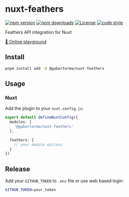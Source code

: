 # nuxt-feathers

[![npm version][npm-version-src]][npm-version-href]
[![npm downloads][npm-downloads-src]][npm-downloads-href]
[![License][license-src]][license-href]
[![code style][code-style-src]][code-style-href]

Feathers API integration for Nuxt

[🏀 Online playground](https://stackblitz.com/github/gabortorma/nuxt-feathers?file=playground%2Fapp.vue)

## Install

```bash
pnpm install add -D @gabortorma/nuxt-feathers
```

## Usage

### Nuxt

Add the plugin to your `nuxt.config.js`:

```ts
export default defineNuxtConfig({
  modules: [
    '@gabortorma/nuxt-feathers'
  ],

  feathers: {
    // your module options
  }
})
```

## Release

Add your `GITHUB_TOKEN` to `.env` file or use web based login:

```bash
GITHUB_TOKEN=your_token
```

<!-- Badges -->

[npm-version-src]: https://img.shields.io/npm/v/@gabortorma/nuxt-feathers/latest.svg?style=flat&colorA=18181B&colorB=28CF8D
[npm-version-href]: https://npmjs.com/package/@gabortorma/nuxt-feathers
[npm-downloads-src]: https://img.shields.io/npm/dm/@gabortorma/nuxt-feathers.svg?style=flat&colorA=18181B&colorB=28CF8D
[npm-downloads-href]: https://npmjs.com/package/@gabortorma/nuxt-feathers
[license-src]: https://img.shields.io/npm/l/@gabortorma/nuxt-feathers.svg?style=flat&colorA=18181B&colorB=28CF8D
[license-href]: https://npmjs.com/package/@gabortorma/nuxt-feathers
[code-style-src]: https://antfu.me/badge-code-style.svg
[code-style-href]: https://github.com/gabortorma/antfu-eslint-config

